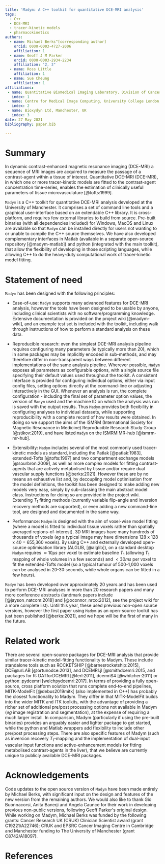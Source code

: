 ```yaml
---
title: 'Madym: A C++ toolkit for quantitative DCE-MRI analysis'
tags:
  - C++
  - DCE-MRI
  - tracer-kinetic models
  - pharmacokinetics
authors:
  - name: Michael Berks^[corresponding author]
    orcid: 0000-0003-4727-2006
    affiliation: 1
  - name: Geoff J M Parker
    orcid: 0000-0003-2934-2234
    affiliation: "2, 3"
  - name: Ross Little
    affiliation: 1
  - name: Sue Cheung
    affiliation: 1
affiliations:
 - name: Quantitative Biomedical Imaging Laboratory, Division of Cancer Sciences, Manchester, UK
   index: 1
 - name: Centre for Medical Image Computing, University College London, London, UK
   index: 2
 - name: Bioxydyn Ltd, Manchester, UK
   index: 3
date: 27 May 2021
bibliography: paper.bib

---
```


# Summary
In dynamic contrast-enhanced magnetic resonance imaging (DCE-MRI) 
a sequence of MRI images are acquired to measure the passage of a
contrast-agent within a tissue of interest. Quantitative DCE-MRI (DCE-MRI), in which
one or more tracer-kinetic models are fitted to the contrast-agent
concentration time-series, enables the estimation of clinically useful parameters of tissue microvasculature [@tofts:1999].

`Madym` is a C++ toolkit for quantitative DCE-MRI analysis developed at the University of Manchester. It comprises 
a set of command line tools and a graphical user-interface based on an extendable 
C++ library. It is cross-platform, and requires few external libraries to 
build from source. Pre-built binaries (with all dependencies included) for Windows, MacOS and Linux are available 
so that `Madym` can be installed directly for users not wanting to or unable to compile the C++ source themselves. 
We have also developed complementary interfaces in Matlab (available in a separate open-source repository [@madym-matlab]) and python (integrated with the main toolkit), 
that allow the flexibility of developing in those scripting languages, 
while allowing C++ to do the heavy-duty computational work of tracer-kinetic model fitting.

# Statement of need
`Madym` has been designed with the following principles:

- Ease-of-use: `Madym` supports many advanced features for DCE-MRI analysis, however
the tools have been designed to be usable by anyone, including clinical scientists
with no software/programming knowledge. Extensive documentation is provided on the 
project wiki [@madym-wiki],
and an example test set is included with the toolkit, including walk through 
instructions of how to perform a standard analysis on these data.

- Reproducible research: even the simplest DCE-MRI analysis pipeline
requires configuring many parameters (*ie* typically more than 20), which in some packages
may be implicitly encoded in sub-methods, and
may therefore differ in non-transparent ways between different implementations of the 
same analysis pipeline. Wherever possible, `Madym` exposes all parameters as configurable options,
with a single source file specifying their default values used throughout the toolkit.
A consistent interface is provided for configuring individual options, either via
input config files, setting options directly at the command-line or adjusting interactively
in the GUI. Whenever an analysis is run, the complete configuration - including the final
set of parameter option values, the version of `Madym` used and the machine ID on which the analysis
was run is saved with the output results. Thus `Madym` provides both flexibility in
configuring analyses to individual datasets, while supporting reproducibility with a complete
record of how results were obtained. In doing so we support the aims of the
ISMRM (International Society for Magnetic Resonance in Medicine) Reproducible Research Study Group [@stikov:2019], and
have listed `Madym` on the ISMRM MR-hub [@ismrm-mr-hub]. 

- Extensibility: `Madym` includes several of the most commonly used tracer-kinetic models
as standard, including the Patlak [@patlak:1983], extended-Tofts [@tofts:1997] and two compartment exchange models [@sourbron:2009], as well
as more complex models for fitting contrast-agents that are actively metabolised by tissue
and/or require dual vascular supply functions [@berks:2021]. However these are by no means an exhaustive list
and, by decoupling model optimisation from the model definitions, the toolkit has been designed to 
make adding new models very easy, simply by sub-classing the main abstract model class. Instructions
for doing so are provided in the project wiki. Extending $T_1$ fitting methods (currently variable flip-angle and
inversion recovery methods are supported),
 or even adding a new command-line tool, are designed and documented in the same way.

 - Performance: `Madym` is designed with the aim of voxel-wise model fitting (where a model is fitted to
 individual tissue voxels rather than spatially averaged regions-of-interest). 3D MRI images have many 
 hundreds of thousands of voxels (*eg* a typical image may have dimensions 128 x 128 x 40 = 655,360 voxels).
 By using C++ and externally developed open-source optimisation library (ALGLIB, [@alglib]), on a standard desktop
 `Madym` requires $\approx 10 {\mu}s$ per voxel to estimate baseline $T_1$ (allowing $T_1$ mapping of whole volumes in a few seconds) 
 and $< 30 ms$ per voxel to fit the extended-Tofts model (so a typical tumour of 500-1,000 voxels can be analysed in 20-30 seconds, 
 while whole organs can be fitted in a few hours). 

`Madym` has been developed over approximately 20 years and has been used to perform 
DCE-MRI analyses in more than 20 research papers and many more conference abstracts
(landmark papers include [@jayson_natcom:2018] and [@oconnor_nrco:2012], see the project wiki for a more complete list). Until
this year, these used previous non-open source versions, however the first paper
using `Madym` as an open-source toolkit has just been published [@berks:2021], and we hope will be the
first of many in the future.

# Related work

There are several open-source packages for DCE-MRI analysis that provide similar tracer-kinetic model-fitting functionality to Madym. These include standalone tools such as ROCKETSHIP [@barnesrocketship:2015], DCE@urLAB [@ortunodce:2013], and DCEMRI.jl [@smithdcemri:2015, and packages for R: DATforDCEMRI [@ferl:2011], dcemriS4 [@whitcher:2011] or python: pydcemri [welchpydcemri:2017]. In terms of providing a fully open-source, cross platform solution that runs complete end-to-end pipelines, MITK-ModelFit [@debus2019mitk] (also implemented in C++) has probably the closest functionality to Madym. They differ in that MITK-ModelFit builds into the wider MITK and ITK toolkits, with the advantage of providing a richer set of additional pre/post processing options not available in Madym (*eg* image registration and segmentation), at the expense of requiring a much larger install. In comparison, Madym (particularly if using the pre-built binaries) provides an arguably easier and lighter package to get started, while the python and Matlab wrappers add flexibility to include other pre/post processing steps. There are also specific features of Madym (such as inversion recovery $T_1$-mapping and the implementation of dual-input vascular input functions and active-enhancement models for fitting metabolised contrast-agents in the liver), that we believe are currently unique to publicly available DCE-MRI packages.  


# Acknowledgements

Code updates to the open source version of `Madym` have been made entirely by Michael Berks, with significant input on the design
and features of the new version from the remaining authors. We would also like to thank Gio Buonnacorsi, Anita Banerji and Angela Caunce
for their work in developing previous non-public versions, following Geoff Parker's original design. While working on Madym, Michael Berks was funded by the following grants: Cancer Research UK (CRUK) Clinician Scientist award (grant C19221/A22746); CRUK and EPSRC Cancer Imaging Centre in Cambridge and Manchester funding to The University of Manchester (grant C8742/A18097).

# References
